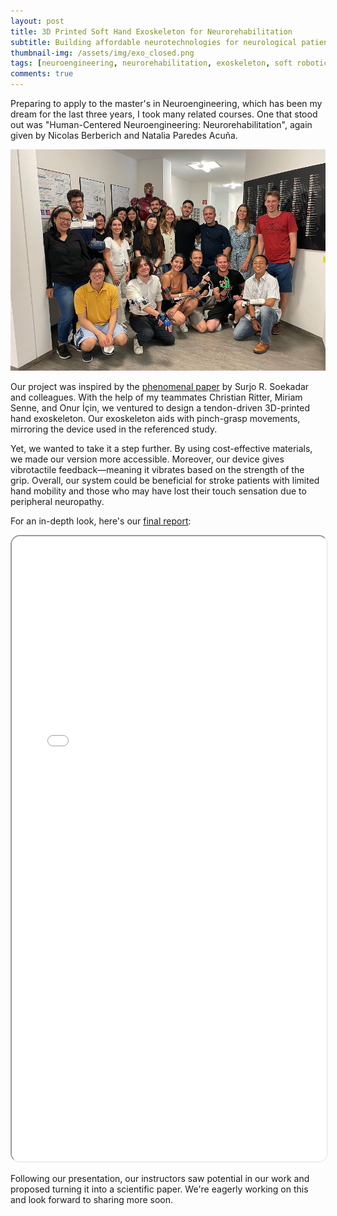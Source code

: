 ```yaml
---
layout: post
title: 3D Printed Soft Hand Exoskeleton for Neurorehabilitation
subtitle: Building affordable neurotechnologies for neurological patients
thumbnail-img: /assets/img/exo_closed.png
tags: [neuroengineering, neurorehabilitation, exoskeleton, soft robotics]
comments: true
---
```


Preparing to apply to the master's in Neuroengineering, which has been my dream for the last three years, I took many related courses. One that stood out was "Human-Centered Neuroengineering: Neurorehabilitation", again given by Nicolas Berberich and Natalia Paredes Acuña.

![Neurorehabilitation Group Picture](/assets/img/neurorehabilitation.jpeg)

Our project was inspired by the [phenomenal paper](https://www.science.org/doi/10.1126/scirobotics.aag3296) by Surjo R. Soekadar and colleagues. With the help of my teammates Christian Ritter, Miriam Senne, and Onur İçin, we ventured to design a tendon-driven 3D-printed hand exoskeleton. Our exoskeleton aids with pinch-grasp movements, mirroring the device used in the referenced study.

Yet, we wanted to take it a step further. By using cost-effective materials, we made our version more accessible. Moreover, our device gives vibrotactile feedback—meaning it vibrates based on the strength of the grip. Overall, our system could be beneficial for stroke patients with limited hand mobility and those who may have lost their touch sensation due to peripheral neuropathy.

For an in-depth look, here's our [final report](/assets/pdf/neurorehabilitation_report-Karahan_Yilmazer.pdf):

<iframe src="/assets/pdf/neurorehabilitation_report-Karahan_Yilmazer.pdf" width="100%" height="1000px" style="border-radius: 15px;"></iframe>

Following our presentation, our instructors saw potential in our work and proposed turning it into a scientific paper. We're eagerly working on this and look forward to sharing more soon.
